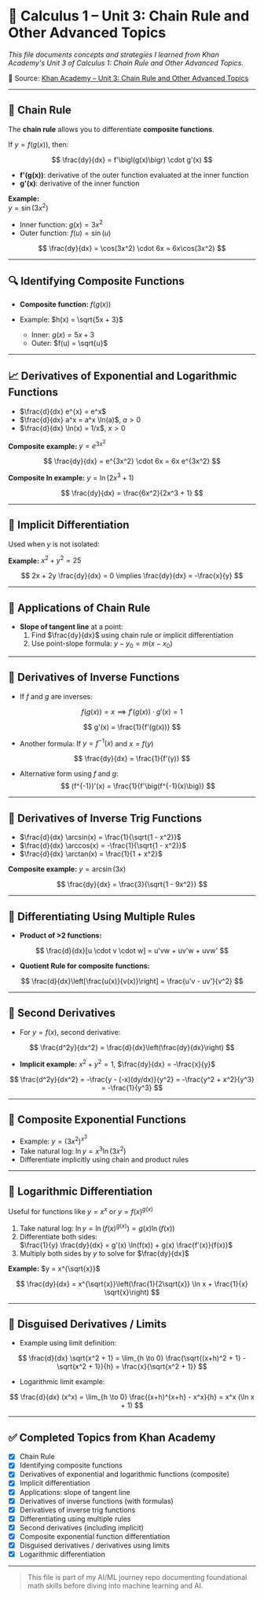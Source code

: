 # 📘 Calculus 1 – Unit 3: Chain Rule and Other Advanced Topics

*This file documents concepts and strategies I learned from Khan Academy's Unit 3 of Calculus 1: Chain Rule and Other Advanced Topics.*

🔗 Source: [Khan Academy – Unit 3: Chain Rule and Other Advanced Topics](https://www.khanacademy.org/math/calculus-1/cs1-derivatives-chain-rule-and-other-advanced-topics)

---

## 📌 Chain Rule

The **chain rule** allows you to differentiate **composite functions**.

If $y = f(g(x))$, then:

$$
\frac{dy}{dx} = f'\bigl(g(x)\bigr) \cdot g'(x)
$$

* **f'(g(x))**: derivative of the outer function evaluated at the inner function  
* **g'(x)**: derivative of the inner function

**Example:**  
$y = \sin(3x^2)$

* Inner function: $g(x) = 3x^2$  
* Outer function: $f(u) = \sin(u)$

$$
\frac{dy}{dx} = \cos(3x^2) \cdot 6x = 6x\cos(3x^2)
$$

---

## 🔍 Identifying Composite Functions

* **Composite function:** $f(g(x))$  
* Example: $h(x) = \sqrt{5x + 3}$

  * Inner: $g(x) = 5x + 3$  
  * Outer: $f(u) = \sqrt{u}$

---

## 📈 Derivatives of Exponential and Logarithmic Functions

* $\frac{d}{dx} e^{x} = e^x$  
* $\frac{d}{dx} a^x = a^x \ln(a)$, $a > 0$  
* $\frac{d}{dx} \ln(x) = 1/x$, $x>0$  

**Composite example:** $y = e^{3x^2}$  

$$
\frac{dy}{dx} = e^{3x^2} \cdot 6x = 6x e^{3x^2}
$$

**Composite ln example:** $y = \ln(2x^3 + 1)$  

$$
\frac{dy}{dx} = \frac{6x^2}{2x^3 + 1}
$$

---

## 🔄 Implicit Differentiation

Used when $y$ is not isolated:

**Example:** $x^2 + y^2 = 25$

$$
2x + 2y \frac{dy}{dx} = 0 \implies \frac{dy}{dx} = -\frac{x}{y}
$$

---

## 🔑 Applications of Chain Rule

* **Slope of tangent line** at a point:  
  1. Find $\frac{dy}{dx}$ using chain rule or implicit differentiation  
  2. Use point-slope formula: $y - y_0 = m(x - x_0)$

---

## 🔢 Derivatives of Inverse Functions

* If $f$ and $g$ are inverses:

$$
f(g(x)) = x \implies f'(g(x)) \cdot g'(x) = 1
$$

$$
g'(x) = \frac{1}{f'(g(x))}
$$

* Another formula: If $y = f^{-1}(x)$ and $x = f(y)$

$$
\frac{dy}{dx} = \frac{1}{f'(y)}
$$

* Alternative form using $f$ and $g$:  
$$
(f^{-1})'(x) = \frac{1}{f'\big(f^{-1}(x)\big)}
$$

---

## 🔢 Derivatives of Inverse Trig Functions

* $\frac{d}{dx} \arcsin(x) = \frac{1}{\sqrt{1 - x^2}}$  
* $\frac{d}{dx} \arccos(x) = -\frac{1}{\sqrt{1 - x^2}}$  
* $\frac{d}{dx} \arctan(x) = \frac{1}{1 + x^2}$  

**Composite example:** $y = \arcsin(3x)$

$$
\frac{dy}{dx} = \frac{3}{\sqrt{1 - 9x^2}}
$$

---

## 🔢 Differentiating Using Multiple Rules

* **Product of >2 functions:**  

$$
\frac{d}{dx}[u \cdot v \cdot w] = u'vw + uv'w + uvw'
$$

* **Quotient Rule for composite functions:**  

$$
\frac{d}{dx}\left[\frac{u(x)}{v(x)}\right] = \frac{u'v - uv'}{v^2}
$$

---

## 📐 Second Derivatives

* For $y = f(x)$, second derivative:

$$
\frac{d^2y}{dx^2} = \frac{d}{dx}\left(\frac{dy}{dx}\right)
$$

* **Implicit example:** $x^2 + y^2 = 1$, $\frac{dy}{dx} = -\frac{x}{y}$

$$
\frac{d^2y}{dx^2} = -\frac{y - (-x)(dy/dx)}{y^2} = -\frac{y^2 + x^2}{y^3} = -\frac{1}{y^3}
$$

---

## 🔢 Composite Exponential Functions

* Example: $y = (3x^2)^{x^3}$  
* Take natural log: $\ln y = x^3 \ln(3x^2)$  
* Differentiate implicitly using chain and product rules  

---

## 🔢 Logarithmic Differentiation

Useful for functions like $y = x^x$ or $y = f(x)^{g(x)}$

1. Take natural log: $\ln y = \ln(f(x)^{g(x)}) = g(x) \ln(f(x))$  
2. Differentiate both sides:  
$\frac{1}{y} \frac{dy}{dx} = g'(x) \ln(f(x)) + g(x) \frac{f'(x)}{f(x)}$  
3. Multiply both sides by $y$ to solve for $\frac{dy}{dx}$

**Example:** $y = x^{\sqrt{x}}$

$$
\frac{dy}{dx} = x^{\sqrt{x}}\left(\frac{1}{2\sqrt{x}} \ln x + \frac{1}{x} \sqrt{x}\right)
$$

---

## 🔢 Disguised Derivatives / Limits

* Example using limit definition:  

$$
\frac{d}{dx} \sqrt{x^2 + 1} = \lim_{h \to 0} \frac{\sqrt{(x+h)^2 + 1} - \sqrt{x^2 + 1}}{h} = \frac{x}{\sqrt{x^2 + 1}}
$$

* Logarithmic limit example:  

$$
\frac{d}{dx} (x^x) = \lim_{h \to 0} \frac{(x+h)^{x+h} - x^x}{h} = x^x (\ln x + 1)
$$

---

## ✅ Completed Topics from Khan Academy

* [x] Chain Rule  
* [x] Identifying composite functions  
* [x] Derivatives of exponential and logarithmic functions (composite)  
* [x] Implicit differentiation  
* [x] Applications: slope of tangent line  
* [x] Derivatives of inverse functions (with formulas)  
* [x] Derivatives of inverse trig functions  
* [x] Differentiating using multiple rules  
* [x] Second derivatives (including implicit)  
* [x] Composite exponential function differentiation  
* [x] Disguised derivatives / derivatives using limits  
* [x] Logarithmic differentiation

---

> This file is part of my AI/ML journey repo documenting foundational math skills before diving into machine learning and AI.


